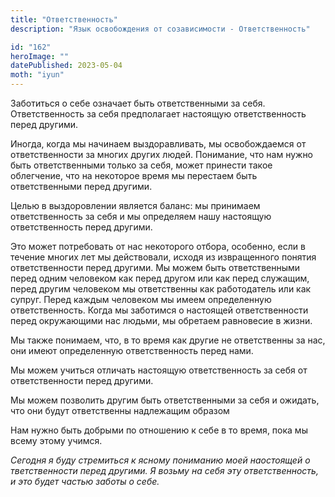 ```yaml
---
title: "Ответственность"
description: "Язык освобождения от созависимости - Ответственность"

id: "162"
heroImage: ""
datePublished: 2023-05-04
moth: "iyun"
---
```


Заботиться о себе означает быть ответственными за себя. Ответственность за
себя предполагает настоящую ответственность перед другими.

Иногда, когда мы начинаем выздоравливать, мы освобождаемся от ответственности
за многих других людей. Понимание, что нам нужно быть ответственными только за
себя, может принести такое облегчение, что на некоторое время мы перестаем
быть ответственными перед другими.

Целью в выздоровлении является баланс: мы принимаем ответственность за себя и
мы определяем нашу настоящую ответственность перед другими.

Это может потребовать от нас некоторого отбора, особенно, если в течение
многих лет мы действовали, исходя из извращенного понятия ответственности
перед другими. Мы можем быть ответственными перед одним человеком как перед
другом или как перед служащим, перед другим человеком мы ответственны как
работодатель или как супруг. Перед каждым человеком мы имеем определенную
ответственность. Когда мы заботимся о настоящей ответственности перед
окружающими нас людьми, мы обретаем равновесие в жизни.

Мы также понимаем, что, в то время как другие не ответственны за нас, они
имеют определенную ответственность перед нами.

Мы можем учиться отличать настоящую ответственность за себя от ответственности
перед другими.

Мы можем позволить другим быть ответственными за себя и ожидать, что они будут
ответственны надлежащим образом

Нам нужно быть добрыми по отношению к себе в то время, пока мы всему этому
учимся.

_Сегодня_ _я_ _буду_ _стремиться_ _к_ _ясному_ _пониманию_ _моей_ _наостоящей_
_о_ _тветственности_ _перед_ _другими._ _Я_ _возьму_ _на_ _себя_ _эту_
_ответственность,_ _и_ _это_ _будет_ _частью_ _заботы_ _о_ _себе._
